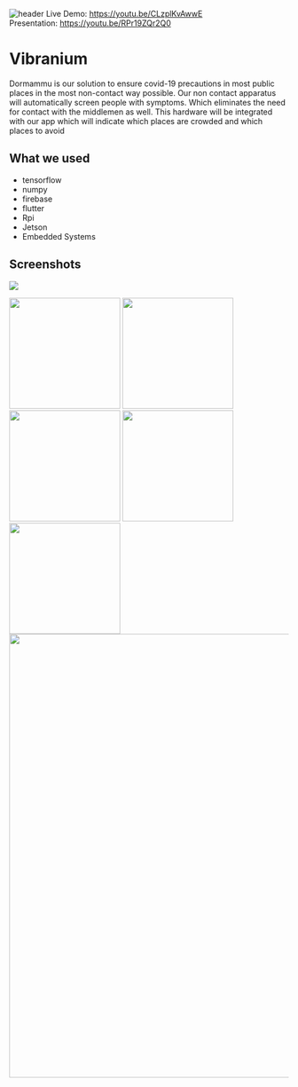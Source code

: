 ![header](https://github.com/GeethKuldeep/vibranium/blob/master/screenshots/WhatsApp%20Image%202021-03-21%20at%2010.08.25%20AM.jpeg)
Live Demo: https://youtu.be/CLzplKvAwwE <br/>
Presentation: https://youtu.be/RPr19ZQr2Q0

# Vibranium

Dormammu is our solution to ensure covid-19 precautions in most public places in the most non-contact way possible. Our non contact apparatus will automatically screen people with symptoms. Which eliminates the need for contact with the middlemen as well.
This hardware will be integrated with our app which will indicate which places are crowded and which places to avoid

## What we used
- tensorflow
- numpy
- firebase
- flutter
- Rpi
- Jetson
- Embedded Systems


## Screenshots
<img src="https://github.com/GeethKuldeep/vibranium/blob/master/screenshots/1.png" >
<p float="left">

<img src="https://github.com/GeethKuldeep/vibranium/blob/master/screenshots/2.jpeg" width="200">
<img src="https://github.com/GeethKuldeep/vibranium/blob/master/screenshots/3.jpeg" width="200">
<img src="https://github.com/GeethKuldeep/vibranium/blob/master/screenshots/4.jpeg" width="200">
<img src="https://github.com/GeethKuldeep/vibranium/blob/master/screenshots/5.jpeg" width="200">
<img src="https://github.com/GeethKuldeep/vibranium/blob/master/screenshots/6.jpeg" width="200">
<img src="https://github.com/GeethKuldeep/vibranium/blob/master/screenshots/7.png" width="800">

</p>
